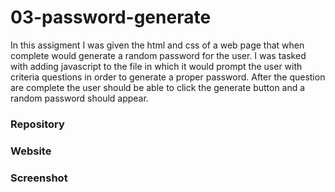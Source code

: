 # 03-password-generate
In this assigment I was given the html and css of a web page that when complete would generate a random password for the user. I was tasked with adding javascript to the file in which it would prompt the user with criteria questions in order to generate a proper password. After the question are complete the user should be able to click the generate button and a random password should appear.

### Repository

### Website

### Screenshot
